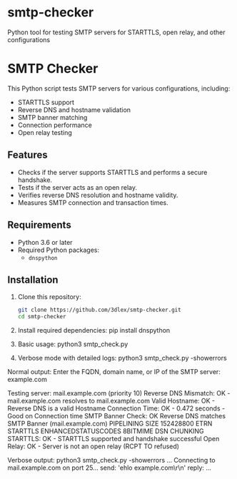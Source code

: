 # smtp-checker
Python tool for testing SMTP servers for STARTTLS, open relay, and other configurations

# SMTP Checker

This Python script tests SMTP servers for various configurations, including:
- STARTTLS support
- Reverse DNS and hostname validation
- SMTP banner matching
- Connection performance
- Open relay testing

## Features
- Checks if the server supports STARTTLS and performs a secure handshake.
- Tests if the server acts as an open relay.
- Verifies reverse DNS resolution and hostname validity.
- Measures SMTP connection and transaction times.

## Requirements

- Python 3.6 or later
- Required Python packages:
  - `dnspython`

## Installation

1. Clone this repository:
   ```bash
   git clone https://github.com/3dlex/smtp-checker.git
   cd smtp-checker

2. Install required dependencies:
   pip install dnspython

3. Basic usage:
   python3 smtp_check.py

4. Verbose mode with detailed logs:
   python3 smtp_check.py -showerrors

Normal output:
Enter the FQDN, domain name, or IP of the SMTP server: example.com

Testing server: mail.example.com (priority 10)
Reverse DNS Mismatch: OK - mail.example.com resolves to mail.example.com
Valid Hostname: OK - Reverse DNS is a valid Hostname
Connection Time: OK - 0.472 seconds - Good on Connection time
SMTP Banner Check: OK
  Reverse DNS matches SMTP Banner (mail.example.com)
  PIPELINING
  SIZE 152428800
  ETRN
  STARTTLS
  ENHANCEDSTATUSCODES
  8BITMIME
  DSN
  CHUNKING
STARTTLS: OK - STARTTLS supported and handshake successful
Open Relay: OK - Server is not an open relay (RCPT TO refused)

Verbose output:
python3 smtp_check.py -showerrors
...
Connecting to mail.example.com on port 25...
send: 'ehlo example.com\r\n'
reply: ...
